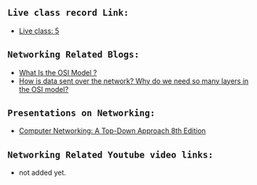 
## `Live class record Link:`
* [Live class: 5](https://drive.google.com/file/d/1zA6VfAc7kfpd0NX6dGjEn9KOhGM3Aksj/view)

## `Networking Related Blogs:`
* [What Is the OSI Model ?](https://www.imperva.com/learn/application-security/osi-model/)
* [How is data sent over the network? Why do we need so many layers in the OSI model?](https://www.linkedin.com/posts/alexxubyte_systemdesign-coding-interviewtips-activity-7177330871551586306-V0dk/?utm_source=share&utm_medium=member_android)

## `Presentations on Networking:`
* [Computer Networking: A Top-Down Approach 8th Edition](https://gaia.cs.umass.edu/kurose_ross/online_lectures.htm)

## `Networking Related Youtube video links:`
* not added yet.